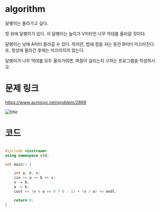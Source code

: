 ﻿# algorithm 
달팽이는 올라가고 싶다.

땅 위에 달팽이가 있다. 이 달팽이는 높이가 V미터인 나무 막대를 올라갈 것이다.  

달팽이는 낮에 A미터 올라갈 수 있다. 하지만, 밤에 잠을 자는 동안 B미터 미끄러진다. 또, 정상에 올라간 후에는 미끄러지지 않는다.  

달팽이가 나무 막대를 모두 올라가려면, 며칠이 걸리는지 구하는 프로그램을 작성하시오.  

# 문제 링크    
https://www.acmicpc.net/problem/2869


![title](https://github.com/jungmin3834/algorithm/blob/master/image/2869.png)

# 코드

```cpp

#include <iostream>
using namespace std;

int main() {

	int	a, b, v;
	cin >> a >> b >> v;
	v -= b;
	a -= b;
	cout << (v % a == 0 ? 0 : 1) + (v / a) << endl;

	return 0;
}

```
